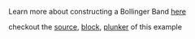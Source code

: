 Learn more about constructing a Bollinger Band [here](http://stockcharts.com/school/doku.php?id=chart_school:technical_indicators:bollinger_bands)

checkout the [source](https://gist.github.com/rrag/b993d5fcc5c09dd66a6e), [block](http://bl.ocks.org/rrag/b993d5fcc5c09dd66a6e), [plunker](http://plnkr.co/edit/gist:b993d5fcc5c09dd66a6e?p=preview) of this example